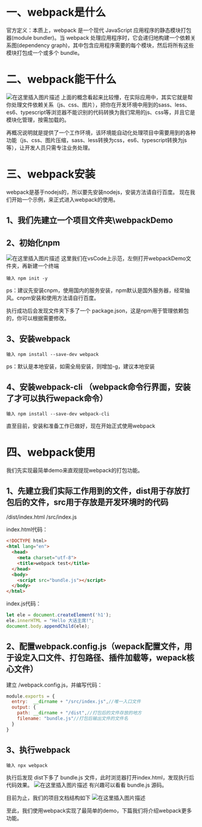 # 一、webpack是什么
官方定义：本质上，webpack 是一个现代 JavaScript 应用程序的静态模块打包器(module bundler)。当 webpack 处理应用程序时，它会递归地构建一个依赖关系图(dependency graph)，其中包含应用程序需要的每个模块，然后将所有这些模块打包成一个或多个 bundle。

# 二、webpack能干什么
![在这里插入图片描述](https://img-blog.csdnimg.cn/20190829103414516.png?x-oss-process=image/watermark,type_ZmFuZ3poZW5naGVpdGk,shadow_10,text_aHR0cHM6Ly9ibG9nLmNzZG4ubmV0L2lhbWx1amluZ3Rhbw==,size_16,color_FFFFFF,t_70)
上面的概念看起来比较懵，在实际应用中，其实它就是帮你处理文件依赖关系（js、css、图片），把你在开发环境中用到的sass、less、es6、typescript等浏览器不能识别的代码转换为我们常用的js、css等，并且它是模块化管理，按需加载的。

再概况说明就是提供了一个工作环境，该环境能自动化处理项目中需要用到的各种功能（js、css、图片压缩，sass、less转换为css，es6、typescript转换为js等），让开发人员只需专注业务处理。

# 三、webpack安装
webpack是基于nodejs的，所以要先安装nodejs，安装方法请自行百度。
现在我们开始一个示例，来正式进入webpack的使用。

## 1、我们先建立一个项目文件夹\webpackDemo
## 2、初始化npm
![在这里插入图片描述](https://img-blog.csdnimg.cn/20190829103438407.png?x-oss-process=image/watermark,type_ZmFuZ3poZW5naGVpdGk,shadow_10,text_aHR0cHM6Ly9ibG9nLmNzZG4ubmV0L2lhbWx1amluZ3Rhbw==,size_16,color_FFFFFF,t_70)
这里我们在vsCode上示范，左侧打开webpackDemo文件夹，再新建一个终端

    输入 npm init -y

ps：建议先安装cnpm，使用国内的服务安装，npm默认是国外服务器，经常抽风。cnpm安装和使用方法请自行百度。

执行成功后会发现文件夹下多了一个 package.json，这是npm用于管理依赖包的，你可以根据需要修改。
## 3、安装webpack
    输入 npm install --save-dev webpack

ps：默认是本地安装，如需全局安装，则增加-g，建议本地安装
## 4、安装webpack-cli （webpack命令行界面，安装了才可以执行wepack命令）

    输入 npm install --save-dev webpack-cli

直至目前，安装和准备工作已做好，现在开始正式使用webpack

# 四、webpack使用
我们先实现最简单demo来直观提现webpack的打包功能。
## 1、先建立我们实际工作用到的文件，dist用于存放打包后的文件，src用于存放是开发环境时的代码
/dist/index.html
/src/index.js

index.html代码：

```html
<!DOCTYPE html>
<html lang="en">
  <head>
    <meta charset="utf-8">
    <title>webpack test</title>
  </head>
  <body>
    <script src="bundle.js"></script>
  </body>
</html>
```

index.js代码：

```js
let ele = document.createElement('h1');
ele.innerHTML = "Hello 大话主席!";
document.body.appendChild(ele);
```

## 2、配置webpack.config.js（wepack配置文件，用于设定入口文件、打包路径、插件加载等，wepack核心文件）
建立 /webpack.config.js，并编写代码：

```js
module.exports = {
  entry:  __dirname + "/src/index.js",//唯一入口文件
  output: {
    path: __dirname + "/dist",//打包后的文件存放的地方
    filename: "bundle.js"//打包后输出文件的文件名
  }
}
```

## 3、执行webpack

    输入 npx webpack

执行后发现 dist下多了 bundle.js 文件，此时浏览器打开index.html，发现执行后代码效果。
![在这里插入图片描述](https://img-blog.csdnimg.cn/20190829103725350.png?x-oss-process=image/watermark,type_ZmFuZ3poZW5naGVpdGk,shadow_10,text_aHR0cHM6Ly9ibG9nLmNzZG4ubmV0L2lhbWx1amluZ3Rhbw==,size_16,color_FFFFFF,t_70)
有兴趣可以看看 bundle.js 源码。

目前为止，我们的项目文档结构如下
![在这里插入图片描述](https://img-blog.csdnimg.cn/20190829103813968.png?x-oss-process=image/watermark,type_ZmFuZ3poZW5naGVpdGk,shadow_10,text_aHR0cHM6Ly9ibG9nLmNzZG4ubmV0L2lhbWx1amluZ3Rhbw==,size_16,color_FFFFFF,t_70)

至此，我们使用webpack实现了最简单的demo，下篇我们将介绍webpack更多功能。


